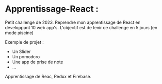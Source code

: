 # Apprentissage-React :

Petit challenge de 2023. Reprendre mon apprentissage de React en développant 10 web app's.
L'objectif est de tenir ce challenge en 5 jours (en mode piscine)

Exemple de projet :

- Un Slider
- Un pomodoro
- Une app de prise de note
- ...

Apprentissage de Reac, Redux et Firebase.
